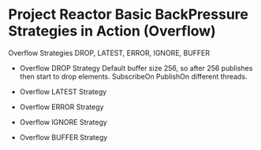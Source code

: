 # Project Reactor Basic BackPressure Strategies in Action (Overflow)
Overflow Strategies DROP, LATEST, ERROR, IGNORE, BUFFER

- Overflow DROP Strategy 
  Default buffer size 256, so after 256 publishes then start to drop elements.
  SubscribeOn PublishOn different threads.
    
- Overflow LATEST Strategy

- Overflow ERROR Strategy

- Overflow IGNORE Strategy

- Overflow BUFFER Strategy